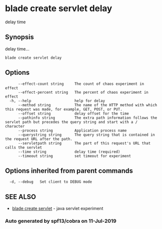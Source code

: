 # blade create servlet delay

delay time

## Synopsis

delay time...

```text
blade create servlet delay
```

## Options

```text
      --effect-count string     The count of chaos experiment in effect
      --effect-percent string   The percent of chaos experiment in effect
  -h, --help                    help for delay
      --method string           The name of the HTTP method with which this request was made, for example, GET, POST, or PUT.
      --offset string           delay offset for the time
      --pathinfo string         The extra path information follows the servlet path but precedes the query string and start with a / character
      --process string          Application process name
      --querystring string      The query string that is contained in the request URL after the path.
      --servletpath string      The part of this request's URL that calls the servlet
      --time string             delay time (required)
      --timeout string          set timeout for experiment
```

## Options inherited from parent commands

```text
  -d, --debug   Set client to DEBUG mode
```

## SEE ALSO

* [blade create servlet](blade_create_servlet.md)     - java servlet experiment

### Auto generated by spf13/cobra on 11-Jul-2019

